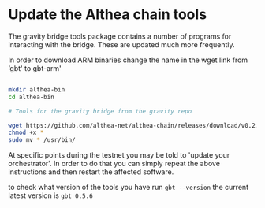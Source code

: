 # Update the Althea chain tools

The gravity bridge tools package contains a number of programs for interacting with the bridge. These are updated much more frequently.

In order to download ARM binaries change the name in the wget link from ‘gbt' to gbt-arm'

```bash

mkdir althea-bin
cd althea-bin

# Tools for the gravity bridge from the gravity repo

wget https://github.com/althea-net/althea-chain/releases/download/v0.2.3/gbt
chmod +x *
sudo mv * /usr/bin/

```

At specific points during the testnet you may be told to 'update your orchestrator'. In order to do that you can simply repeat the above instructions and then restart the affected software.

to check what version of the tools you have run `gbt --version` the current latest version is `gbt 0.5.6`
